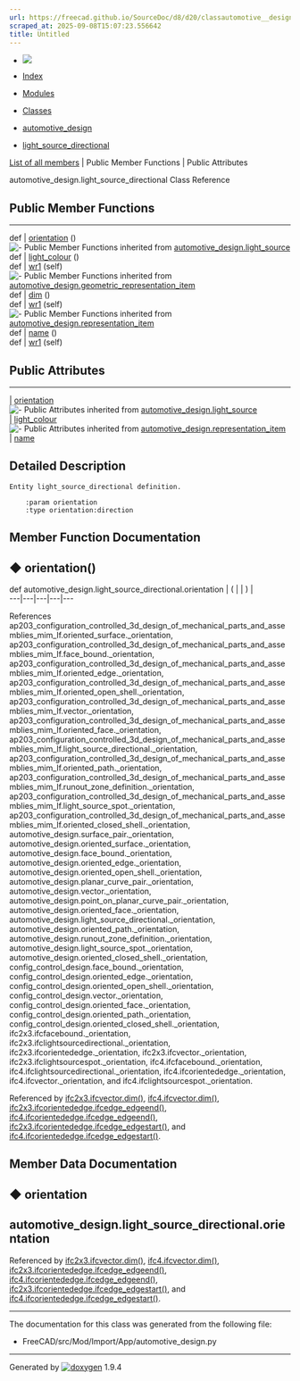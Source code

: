 ```yaml
---
url: https://freecad.github.io/SourceDoc/d8/d20/classautomotive__design_1_1light__source__directional.html
scraped_at: 2025-09-08T15:07:23.556642
title: Untitled
---
```


  * [ ![](https://www.freecad.org/svg/logo-freecad.svg) ](https://freecadweb.org "FreeCAD")
  * [Index](../../index.html "Index")
  * [Modules](../../modules.html "Modules list")
  * [Classes](../../annotated.html "Annotated list")

  * [automotive_design](../../d4/ddf/namespaceautomotive__design.html)
  * [light_source_directional](../../d8/d20/classautomotive__design_1_1light__source__directional.html)

[List of all members](../../d9/d1b/classautomotive__design_1_1light__source__directional-members.html) | Public Member Functions | Public Attributes

automotive_design.light_source_directional Class Reference

##  Public Member Functions  
  
---  
def | [orientation](../../d8/d20/classautomotive__design_1_1light__source__directional.html#a92ae3a3cd7878610b92f2a4229d3378b) ()  
![-](../../closed.png) Public Member Functions inherited from
[automotive_design.light_source](../../db/db0/classautomotive__design_1_1light__source.html)  
def | [light_colour](../../db/db0/classautomotive__design_1_1light__source.html#a170507ec942d8d2edcb9ef18be96c462) ()  
def | [wr1](../../db/db0/classautomotive__design_1_1light__source.html#a95d6334708a04c815dcbf732603845ad) (self)  
![-](../../closed.png) Public Member Functions inherited from
[automotive_design.geometric_representation_item](../../de/d5e/classautomotive__design_1_1geometric__representation__item.html)  
def | [dim](../../de/d5e/classautomotive__design_1_1geometric__representation__item.html#aef245618450610e88788dcaea46ad742) ()  
def | [wr1](../../de/d5e/classautomotive__design_1_1geometric__representation__item.html#a9677d2be5fc5c7c8ccb6819380198bbc) (self)  
![-](../../closed.png) Public Member Functions inherited from
[automotive_design.representation_item](../../d3/d20/classautomotive__design_1_1representation__item.html)  
def | [name](../../d3/d20/classautomotive__design_1_1representation__item.html#a33b5812d92aa0d107b4fd4274c17b9d9) ()  
def | [wr1](../../d3/d20/classautomotive__design_1_1representation__item.html#af350c19fc5e5763d4991494a99d979ed) (self)  
  
##  Public Attributes  
  
---  
|
[orientation](../../d8/d20/classautomotive__design_1_1light__source__directional.html#a76488781c922e00e5793b1540acf239d)  
![-](../../closed.png) Public Attributes inherited from
[automotive_design.light_source](../../db/db0/classautomotive__design_1_1light__source.html)  
|
[light_colour](../../db/db0/classautomotive__design_1_1light__source.html#a1fa139f1d16478cad7c34a61e2001562)  
![-](../../closed.png) Public Attributes inherited from
[automotive_design.representation_item](../../d3/d20/classautomotive__design_1_1representation__item.html)  
|
[name](../../d3/d20/classautomotive__design_1_1representation__item.html#a3d48fe912053adaf5f187b606fa81c87)  
  
## Detailed Description

    
    
    Entity light_source_directional definition.
    
        :param orientation
        :type orientation:direction

## Member Function Documentation

## ◆ orientation()

def automotive_design.light_source_directional.orientation  | ( | | ) |   
---|---|---|---|---  
  
References
ap203_configuration_controlled_3d_design_of_mechanical_parts_and_assemblies_mim_lf.oriented_surface._orientation,
ap203_configuration_controlled_3d_design_of_mechanical_parts_and_assemblies_mim_lf.face_bound._orientation,
ap203_configuration_controlled_3d_design_of_mechanical_parts_and_assemblies_mim_lf.oriented_edge._orientation,
ap203_configuration_controlled_3d_design_of_mechanical_parts_and_assemblies_mim_lf.oriented_open_shell._orientation,
ap203_configuration_controlled_3d_design_of_mechanical_parts_and_assemblies_mim_lf.vector._orientation,
ap203_configuration_controlled_3d_design_of_mechanical_parts_and_assemblies_mim_lf.oriented_face._orientation,
ap203_configuration_controlled_3d_design_of_mechanical_parts_and_assemblies_mim_lf.light_source_directional._orientation,
ap203_configuration_controlled_3d_design_of_mechanical_parts_and_assemblies_mim_lf.oriented_path._orientation,
ap203_configuration_controlled_3d_design_of_mechanical_parts_and_assemblies_mim_lf.runout_zone_definition._orientation,
ap203_configuration_controlled_3d_design_of_mechanical_parts_and_assemblies_mim_lf.light_source_spot._orientation,
ap203_configuration_controlled_3d_design_of_mechanical_parts_and_assemblies_mim_lf.oriented_closed_shell._orientation,
automotive_design.surface_pair._orientation,
automotive_design.oriented_surface._orientation,
automotive_design.face_bound._orientation,
automotive_design.oriented_edge._orientation,
automotive_design.oriented_open_shell._orientation,
automotive_design.planar_curve_pair._orientation,
automotive_design.vector._orientation,
automotive_design.point_on_planar_curve_pair._orientation,
automotive_design.oriented_face._orientation,
automotive_design.light_source_directional._orientation,
automotive_design.oriented_path._orientation,
automotive_design.runout_zone_definition._orientation,
automotive_design.light_source_spot._orientation,
automotive_design.oriented_closed_shell._orientation,
config_control_design.face_bound._orientation,
config_control_design.oriented_edge._orientation,
config_control_design.oriented_open_shell._orientation,
config_control_design.vector._orientation,
config_control_design.oriented_face._orientation,
config_control_design.oriented_path._orientation,
config_control_design.oriented_closed_shell._orientation,
ifc2x3.ifcfacebound._orientation,
ifc2x3.ifclightsourcedirectional._orientation,
ifc2x3.ifcorientededge._orientation, ifc2x3.ifcvector._orientation,
ifc2x3.ifclightsourcespot._orientation, ifc4.ifcfacebound._orientation,
ifc4.ifclightsourcedirectional._orientation,
ifc4.ifcorientededge._orientation, ifc4.ifcvector._orientation, and
ifc4.ifclightsourcespot._orientation.

Referenced by
[ifc2x3.ifcvector.dim()](../../d3/d7f/classifc2x3_1_1ifcvector.html#acba206090ebaf1068c18b522050ab356),
[ifc4.ifcvector.dim()](../../d0/d94/classifc4_1_1ifcvector.html#a472491a5b13134e67210054e2ac45890),
[ifc2x3.ifcorientededge.ifcedge_edgeend()](../../de/d2d/classifc2x3_1_1ifcorientededge.html#a48ae1b77c8027eb94457c5b2f5ce9d57),
[ifc4.ifcorientededge.ifcedge_edgeend()](../../db/d8f/classifc4_1_1ifcorientededge.html#a7c669bd36e25635cb26bfb6d77c00868),
[ifc2x3.ifcorientededge.ifcedge_edgestart()](../../de/d2d/classifc2x3_1_1ifcorientededge.html#ad883a6cb358a09f6d01852c81a9fbb14),
and
[ifc4.ifcorientededge.ifcedge_edgestart()](../../db/d8f/classifc4_1_1ifcorientededge.html#af7e5ed22105ed5dc292ee815e78c50cd).

## Member Data Documentation

## ◆ orientation

automotive_design.light_source_directional.orientation  
---  
  
Referenced by
[ifc2x3.ifcvector.dim()](../../d3/d7f/classifc2x3_1_1ifcvector.html#acba206090ebaf1068c18b522050ab356),
[ifc4.ifcvector.dim()](../../d0/d94/classifc4_1_1ifcvector.html#a472491a5b13134e67210054e2ac45890),
[ifc2x3.ifcorientededge.ifcedge_edgeend()](../../de/d2d/classifc2x3_1_1ifcorientededge.html#a48ae1b77c8027eb94457c5b2f5ce9d57),
[ifc4.ifcorientededge.ifcedge_edgeend()](../../db/d8f/classifc4_1_1ifcorientededge.html#a7c669bd36e25635cb26bfb6d77c00868),
[ifc2x3.ifcorientededge.ifcedge_edgestart()](../../de/d2d/classifc2x3_1_1ifcorientededge.html#ad883a6cb358a09f6d01852c81a9fbb14),
and
[ifc4.ifcorientededge.ifcedge_edgestart()](../../db/d8f/classifc4_1_1ifcorientededge.html#af7e5ed22105ed5dc292ee815e78c50cd).

* * *

The documentation for this class was generated from the following file:

  * FreeCAD/src/Mod/Import/App/automotive_design.py

* * *

Generated by
[![doxygen](../../doxygen.svg)](https://www.doxygen.org/index.html) 1.9.4

